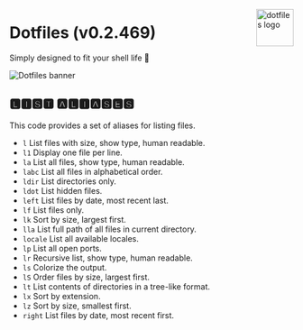 <!-- markdownlint-disable MD033 MD041 MD043 -->

<img
  src="https://kura.pro/dotfiles/v2/images/logos/dotfiles.svg"
  alt="dotfiles logo"
  width="66"
  align="right"
/>

<!-- markdownlint-enable MD033 MD041 -->

# Dotfiles (v0.2.469)

Simply designed to fit your shell life 🐚

![Dotfiles banner][banner]

## 🅻🅸🆂🆃 🅰🅻🅸🅰🆂🅴🆂

This code provides a set of aliases for listing files.

- `l` List files with size, show type, human readable.
- `l1` Display one file per line.
- `la` List all files, show type, human readable.
- `labc` List all files in alphabetical order.
- `ldir` List directories only.
- `ldot` List hidden files.
- `left` List files by date, most recent last.
- `lf` List files only.
- `lk` Sort by size, largest first.
- `lla` List full path of all files in current directory.
- `locale` List all available locales.
- `lp` List all open ports.
- `lr` Recursive list, show type, human readable.
- `ls` Colorize the output.
- `lS` Order files by size, largest first.
- `lt` List contents of directories in a tree-like format.
- `lx` Sort by extension.
- `lz` Sort by size, smallest first.
- `right` List files by date, most recent first.

[banner]: https://kura.pro/dotfiles/v2/images/titles/title-dotfiles.svg

